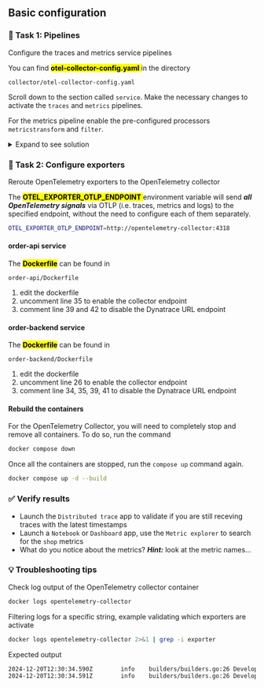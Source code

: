 ## Basic configuration

### 📌 Task 1: Pipelines

Configure the traces and metrics service pipelines

You can find <mark>**otel-collector-config.yaml** </mark> in the directory

```
collector/otel-collector-config.yaml
```

Scroll down to the section called `service`. Make the necessary changes to activate the `traces` and `metrics` pipelines.

For the metrics pipeline enable the pre-configured processors `metricstransform` and `filter`.

<details>
  <summary>Expand to see solution</summary>

  <h4> For the traces pipeline </h4>

  ```yaml
      traces:
        receivers: [otlp]
        processors: [batch]
        exporters: [debug, otlphttp]
  ```

  <h4> For the metrics pipeline </h4>

  ```yaml
      metrics:
        receivers: [otlp]
        processors: [batch, metricstransform, filter]
        exporters: [debug, otlphttp]
  ```

</details>

### 📌 Task 2: Configure exporters

Reroute OpenTelemetry exporters to the OpenTelemetry collector

The <mark>**OTEL_EXPORTER_OTLP_ENDPOINT** </mark> environment variable will send ***all OpenTelemetry signals*** via OTLP (i.e. traces, metrics and logs) to the specified endpoint, without the need to configure each of them separately.

```bash
OTEL_EXPORTER_OTLP_ENDPOINT=http://opentelemetry-collector:4318
```

#### order-api service

The <mark>**Dockerfile**</mark> can be found in

```
order-api/Dockerfile
```

1. edit the dockerfile
1. uncomment line 35 to enable the collector endpoint
1. comment line 39 and 42 to disable the Dynatrace URL endpoint

#### order-backend service

The <mark>**Dockerfile**</mark> can be found in

```
order-backend/Dockerfile
```

1. edit the dockerfile
1. uncomment line 26 to enable the collector endpoint
1. comment line 34, 35, 39, 41 to disable the Dynatrace URL endpoint

#### Rebuild the containers

For the OpenTelemetry Collector, you will need to completely stop and remove all containers. To do so, run the command

```bash
docker compose down
```

Once all the containers are stopped, run the `compose up` command again.

```bash
docker compose up -d --build
```

### ✅ Verify results

- Launch the `Distributed trace` app to validate if you are still receving traces with the latest timestamps
- Launch a `Notebook` or `Dashboard` app, use the `Metric explorer` to search for the `shop` metrics
- What do you notice about the metrics? ***Hint:*** look at the metric names...

### 💡 Troubleshooting tips

Check log output of the OpenTelemetry collector container
```bash
docker logs opentelemetry-collector
```

Filtering logs for a specific string, example validating which exporters are activate
```bash
docker logs opentelemetry-collector 2>&1 | grep -i exporter
```

Expected output
```bash
2024-12-20T12:30:34.590Z        info    builders/builders.go:26 Development component. May change in the future.        {"kind": "exporter", "data_type": "metrics", "name": "debug"}
2024-12-20T12:30:34.591Z        info    builders/builders.go:26 Development component. May change in the future.        {"kind": "exporter", "data_type": "traces", "name": "debug"}
```